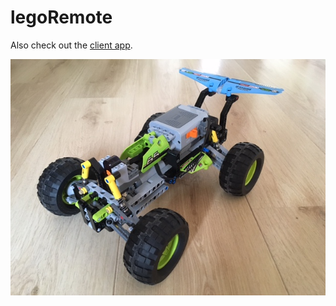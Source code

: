 # legoRemote

Also check out the [client app](https://github.com/rkrupinski/legoRemoteClient).

![car](https://raw.githubusercontent.com/rkrupinski/legoRemote/master/assets/car.jpg)
